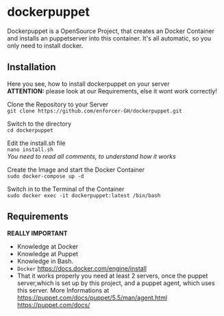 
# dockerpuppet
Dockerpuppet is a OpenSource Project, that creates an Docker Container and installs an puppetserver into this container. 
It's all automatic, so you only need to install docker. 

## Installation

Here you see, how to install dockerpuppet on your server\
**ATTENTION:** please look at our Requirements, else it wont work correctly!

Clone the Repository to your Server\
`
git clone https://github.com/enforcer-GH/dockerpuppet.git
`

Switch to the directory\
`
cd dockerpuppet
`

Edit the install.sh file\
`
nano install.sh
`\
*You need to read all comments, to understand how it works*

Create the Image and start the Docker Container\
`
sudo docker-compose up -d
`

Switch in to the Terminal of the Container\
`
sudo docker exec -it dockerpuppet:latest /bin/bash
`

    
## Requirements

**REALLY IMPORTANT**

- Knowledge at Docker
- Knowledge at Puppet
- Knowledge in Bash.
- `Docker` https://docs.docker.com/engine/install
- That it works properly you need at least 2 servers, once the puppet server,which is set up by this project, and a puppet agent, which uses this server. More Informations at
  https://puppet.com/docs/puppet/5.5/man/agent.html \
  https://puppet.com/docs/
